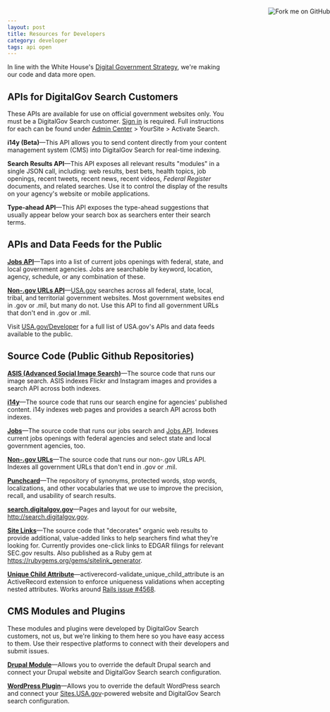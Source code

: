 ```yaml
---
layout: post
title: Resources for Developers
category: developer
tags: api open
---
```


<a href="https://github.com/GSA"><img style="position: absolute; top: 41px; right: 0; border: 0;" src="https://s3.amazonaws.com/github/ribbons/forkme_right_orange_ff7600.png" alt="Fork me on GitHub"></a>

In line with the White House's [Digital Government Strategy](http://www.whitehouse.gov/sites/default/files/omb/egov/digital-government/digital-government.html), we're making our code and data more open.

## APIs for DigitalGov Search Customers

These APIs are available for use on official government websites only. You must be a DigitalGov Search customer. [Sign in](https://search.usa.gov/sites) is required. Full instructions for each can be found under [Admin Center](https://search.usa.gov/sites/) > YourSite > Activate Search.

**i14y (Beta)**&mdash;This API allows you to send content directly from your content management system (CMS) into DigitalGov Search for real-time indexing.

**Search Results API**&mdash;This API exposes all relevant results "modules" in a single JSON call, including: web results, best bets, health topics, job openings, recent tweets, recent news, recent videos, *Federal Register* documents, and related searches. Use it to control the display of the results on your agency's website or mobile applications.

**Type-ahead API**&mdash;This API exposes the type-ahead suggestions that usually appear below your search box as searchers enter their search terms.

## APIs and Data Feeds for the Public

**[Jobs API](jobs.html)**&mdash;Taps into a list of current jobs openings with federal, state, and local government agencies. Jobs are searchable by keyword, location, agency, schedule, or any combination of these.

**[Non-.gov URLs API](govt-urls.html)**&mdash;[USA.gov](http://www.usa.gov) searches across all federal, state, local, tribal, and territorial government websites. Most government websites end in .gov or .mil, but many do not. Use this API to find all government URLs that don't end in .gov or .mil.

Visit [USA.gov/Developer](http://www.usa.gov/About/developer-resources/developers.shtml) for a full list of USA.gov's APIs and data feeds available to the public.

## Source Code (Public Github Repositories)

**[ASIS (Advanced Social Image Search)](https://github.com/GSA/asis)**&mdash;The source code that runs our image search. ASIS indexes Flickr and Instagram images and provides a search API across both indexes.

**[i14y](https://github.com/GSA/i14y)**&mdash;The source code that runs our search engine for agencies' published content. i14y indexes web pages and provides a search API across both indexes.

**[Jobs](https://github.com/GSA/jobs_api)**&mdash;The source code that runs our jobs search and [Jobs API](jobs.html). Indexes current jobs openings with federal agencies and select state and local government agencies, too.

**[Non-.gov URLs](https://github.com/GSA/govt-urls)**&mdash;The source code that runs our non-.gov URLs API. Indexes all government URLs that don't end in .gov or .mil.

**[Punchcard](https://github.com/GSA/punchcard)**&mdash;The repository of synonyms, protected words, stop words, localizations, and other vocabularies that we use to improve the precision, recall, and usability of search results.

**[search.digitalgov.gov](https://github.com/gsa/search.digitalgov.gov)**&mdash;Pages and layout for our website, <http://search.digitalgov.gov>.

**[Site Links](https://github.com/GSA/sitelink_generator)**&mdash;The source code that "decorates" organic web results to provide additional, value-added links to help searchers find what they're looking for. Currently provides one-click links to EDGAR filings for relevant SEC.gov results. Also published as a Ruby gem at <https://rubygems.org/gems/sitelink_generator>.

**[Unique Child Attribute](https://github.com/GSA/activerecord-validate_unique_child_attribute)**&mdash;activerecord-validate_unique_child_attribute is an ActiveRecord extension to enforce uniqueness validations when accepting nested attributes. Works around [Rails issue #4568](https://github.com/rails/rails/issues/4568).

## CMS Modules and Plugins

These modules and plugins were developed by DigitalGov Search customers, not us, but we're linking to them here so you have easy access to them. Use their respective platforms to connect with their developers and submit issues.

**[Drupal Module](https://www.drupal.org/project/usasearch)**&mdash;Allows you to override the default Drupal search and connect your Drupal website and DigitalGov Search search configuration.

**[WordPress Plugin](https://github.com/GSA/sites-digitalgov-search)**&mdash;Allows you to override the default WordPress search and connect your [Sites.USA.gov](http://sites.usa.gov/)-powered website and DigitalGov Search search configuration.